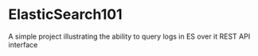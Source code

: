 # ElasticSearch101
A simple project illustrating the ability to query logs in ES over it REST API interface
